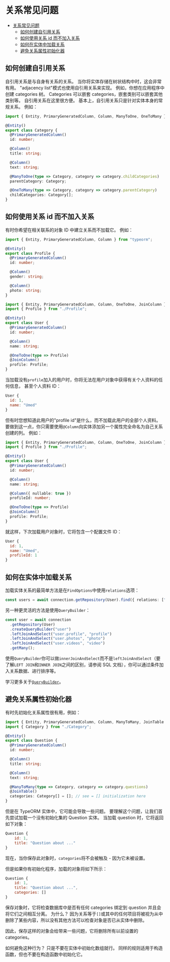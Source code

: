 # 关系常见问题

- [关系常见问题](#%E5%85%B3%E7%B3%BB%E5%B8%B8%E8%A7%81%E9%97%AE%E9%A2%98)
  - [如何创建自引用关系](#%E5%A6%82%E4%BD%95%E5%88%9B%E5%BB%BA%E8%87%AA%E5%BC%95%E7%94%A8%E5%85%B3%E7%B3%BB)
  - [如何使用关系 id 而不加入关系](#%E5%A6%82%E4%BD%95%E4%BD%BF%E7%94%A8%E5%85%B3%E7%B3%BB-id-%E8%80%8C%E4%B8%8D%E5%8A%A0%E5%85%A5%E5%85%B3%E7%B3%BB)
  - [如何在实体中加载关系](#%E5%A6%82%E4%BD%95%E5%9C%A8%E5%AE%9E%E4%BD%93%E4%B8%AD%E5%8A%A0%E8%BD%BD%E5%85%B3%E7%B3%BB)
  - [避免关系属性初始化器](#%E9%81%BF%E5%85%8D%E5%85%B3%E7%B3%BB%E5%B1%9E%E6%80%A7%E5%88%9D%E5%A7%8B%E5%8C%96%E5%99%A8)

## 如何创建自引用关系

自引用关系是与自身有关系的关系。
当你将实体存储在树状结构中时，这会非常有用。
"adjacency list"模式也使用自引用关系来实现。
例如，你想在应用程序中创建 categories 树。
Categories 可以嵌套 categories，嵌套类别可以嵌套其他类别等。
自引用关系在这里很方便。
基本上，自引用关系只是针对实体本身的常规关系。
例如：

```typescript
import { Entity, PrimaryGeneratedColumn, Column, ManyToOne, OneToMany } from "typeorm";

@Entity()
export class Category {
  @PrimaryGeneratedColumn()
  id: number;

  @Column()
  title: string;

  @Column()
  text: string;

  @ManyToOne(type => Category, category => category.childCategories)
  parentCategory: Category;

  @OneToMany(type => Category, category => category.parentCategory)
  childCategories: Category[];
}
```

## 如何使用关系 id 而不加入关系

有时你希望在相关联系的对象 ID 中建立关系而不加载它。
例如：

```typescript
import { Entity, PrimaryGeneratedColumn, Column } from "typeorm";

@Entity()
export class Profile {
  @PrimaryGeneratedColumn()
  id: number;

  @Column()
  gender: string;

  @Column()
  photo: string;
}
```

```typescript
import { Entity, PrimaryGeneratedColumn, Column, OneToOne, JoinColumn } from "typeorm";
import { Profile } from "./Profile";

@Entity()
export class User {
  @PrimaryGeneratedColumn()
  id: number;

  @Column()
  name: string;

  @OneToOne(type => Profile)
  @JoinColumn()
  profile: Profile;
}
```

当加载没有`profile`加入的用户时，你将无法在用户对象中获得有关个人资料的任何信息，
甚至个人资料 ID：

```javascript
User {
  id: 1,
  name: "Umed"
}
```

但有时您想知道此用户的"profile id"是什么，而不加载此用户的全部个人资料。
要做到这一点，你只需要使用`@Column`向实体添加另一个属性完全命名为自己关系创建的列。
例如：

```typescript
import { Entity, PrimaryGeneratedColumn, Column, OneToOne, JoinColumn } from "typeorm";
import { Profile } from "./Profile";

@Entity()
export class User {
  @PrimaryGeneratedColumn()
  id: number;

  @Column()
  name: string;

  @Column({ nullable: true })
  profileId: number;

  @OneToOne(type => Profile)
  @JoinColumn()
  profile: Profile;
}
```

就这样，下次加载用户对象时，它将包含一个配置文件 ID：

```javascript
User {
  id: 1,
  name: "Umed",
  profileId: 1
}
```

## 如何在实体中加载关系

加载实体关系的最简单方法是在`FindOptions`中使用`relations`选项：

```typescript
const users = await connection.getRepository(User).find({ relations: ["profile", "photos", "videos"] });
```

另一种更灵活的方法是使用`QueryBuilder`：

```typescript
const user = await connection
  .getRepository(User)
  .createQueryBuilder("user")
  .leftJoinAndSelect("user.profile", "profile")
  .leftJoinAndSelect("user.photos", "photo")
  .leftJoinAndSelect("user.videos", "video")
  .getMany();
```

使用`QueryBuilder`你可以做`innerJoinAndSelect`而不是`leftJoinAndSelect`（要了解`LEFT JOIN`和`INNER JOIN`之间的区别，请参阅 SQL 文档），你可以通过条件加入关系数据、进行排序等。

学习更多关于[`QueryBuilder`](select-query-builder.md)。

## 避免关系属性初始化器

有时先初始化关系属性很有用，例如：

```typescript
import { Entity, PrimaryGeneratedColumn, Column, ManyToMany, JoinTable } from "typeorm";
import { Category } from "./Category";

@Entity()
export class Question {
  @PrimaryGeneratedColumn()
  id: number;

  @Column()
  title: string;

  @Column()
  text: string;

  @ManyToMany(type => Category, category => category.questions)
  @JoinTable()
  categories: Category[] = []; // see = [] initialization here
}
```

但是在 TypeORM 实体中，它可能会导致一些问题。
要理解这个问题，让我们首先尝试加载一个没有初始化集的 Question 实体。
当加载 question 时，它将返回如下对象：

```javascript
Question {
    id: 1,
    title: "Question about ..."
}
```

现在，当你保存此对象时，`categories`将不会被触及 - 因为它未被设置。

但是如果你有初始化程序，加载的对象将如下所示：

```javascript
Question {
    id: 1,
    title: "Question about ...",
    categories: []
}
```

保存对象时，它将检查数据库中是否有任何 categories 绑定到 question 并且会将它们之间相互分离。 为什么？ 因为关系等于`[]`或其中的任何项目将被视为从中删除了某些内容，所以没有其他方法可以检查对象是否已从实体中删除。

因此，保存这样的对象会给带来一些问题，它将删除所有以前设置的 categories。

如何避免这种行为？ 只是不要在实体中初始化数组就行。
同样的规则适用于构造函数，但也不要在构造函数中初始化它。
